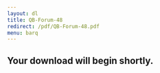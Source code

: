 ```yaml
---
layout: dl
title: QB-Forum-48
redirect: /pdf/QB-Forum-48.pdf
menu: barq
---
```

## Your download will begin shortly.
